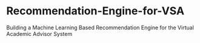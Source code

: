 # Recommendation-Engine-for-VSA
Building a Machine Learning Based Recommendation Engine for the Virtual Academic Advisor System
